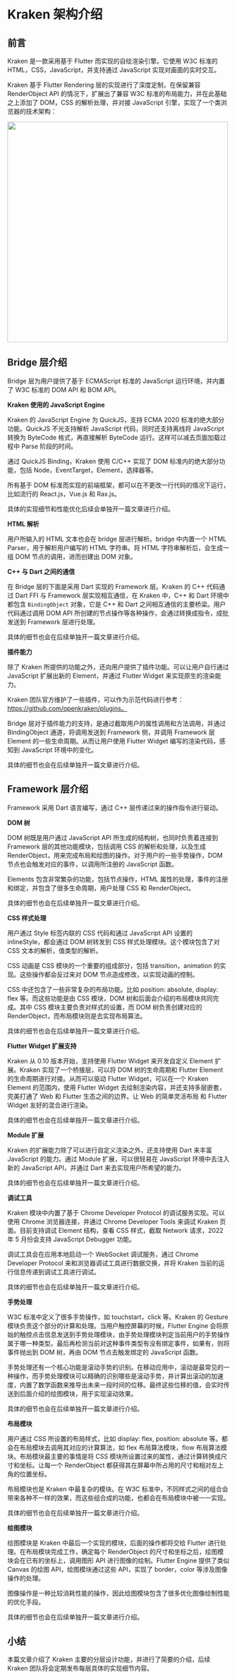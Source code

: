 # Kraken 架构介绍

## 前言

Kraken 是一款采用基于 Flutter 而实现的自绘渲染引擎。它使用 W3C 标准的 HTML，CSS，JavaScript，并支持通过 JavaScript 实现对画面的实时交互。

Kraken 基于 Flutter Rendering 层的实现进行了深度定制，在保留兼容 RenderObject API 的情况下，扩展出了兼容 W3C 标准的布局能力，并在此基础之上添加了 DOM，CSS 的解析处理，并对接 JavaScript 引擎，实现了一个类浏览器的技术架构：

<img src="https://kraken.oss-cn-hangzhou.aliyuncs.com/images/20220406122844.jpg" width="500" />

## Bridge 层介绍

Bridge 层为用户提供了基于 ECMAScript 标准的 JavaScript 运行环境，并内置了 W3C 标准的 DOM API 和 BOM API。

**Kraken 使用的 JavaScript Engine**

Kraken 的 JavaScript Engine 为 QuickJS，支持 ECMA 2020 标准的绝大部分功能。QuickJS 不光支持解析 JavaScript 代码，同时还支持离线将 JavaScript 转换为 ByteCode 格式，再直接解析 ByteCode 运行。这样可以减去页面加载过程中 Parse 阶段的时间。

通过 QuickJS Binding，Kraken 使用 C/C++ 实现了 DOM 标准内的绝大部分功能，包括 Node，EventTarget，Element，选择器等。

所有基于 DOM 标准而实现的前端框架，都可以在不更改一行代码的情况下运行，比如流行的 React.js，Vue.js 和 Rax.js。

具体的实现细节和性能优化后续会单独开一篇文章进行介绍。

**HTML 解析**

用户所输入的 HTML 文本也会在 bridge 层进行解析。bridge 中内置一个 HTML Parser，用于解析用户编写的 HTML 字符串。将 HTML 字符串解析后，会生成一组 DOM 节点的调用，进而创建出 DOM 对象。

**C++ 与 Dart 之间的通信**

在 Bridge 层的下面是采用 Dart 实现的 Framework 层。Kraken 的 C++ 代码通过 Dart FFI 与 Framework 层实现相互通信，在 Kraken 中，C++ 和 Dart 环境中都包含 `BindingObject` 对象，它是 C++ 和 Dart 之间相互通信的主要桥梁。用户代码通过调用 DOM API 所创建的节点操作等各种操作，会通过转换成指令，成批发送到 Framework 层进行处理。

具体的细节也会在后续单独开一篇文章进行介绍。

**插件能力**

除了 Kraken 所提供的功能之外，还向用户提供了插件功能。可以让用户自行通过 JavaScript 扩展出新的 Element，并通过 Flutter Widget 来实现原生的渲染能力。

Kraken 团队官方维护了一些插件，可以作为示范代码进行参考：https://github.com/openkraken/plugins。

Bridge 层对于插件能力的支持，是通过截取用户的属性调用和方法调用，并通过 BindingObject 通道，将调用发送到 Framework 侧，并调用 Framework 层 Element 的一些生命周期。从而让用户使用 Flutter Widget 编写的渲染代码，感知到 JavaScript 环境中的变化。

具体的细节也会在后续单独开一篇文章进行介绍。

## Framework 层介绍

Framework 采用 Dart 语言编写，通过 C++ 层传递过来的操作指令进行驱动。

**DOM 树**

DOM 树既是用户通过 JavaScript API 所生成的结构树，也同时负责着连接到 Framework 层的其他功能模块，包括调用 CSS 的解析和处理，以及生成 RenderObject，用来完成布局和绘图的操作。对于用户的一些手势操作，DOM 节点也会触发对应的事件，以调用所注册的 JavaScript 函数。

Elements 包含非常繁杂的功能，包括节点操作，HTML 属性的处理，事件的注册和绑定，并包含了很多生命周期，用户处理 CSS 和 RenderObject。

具体的细节也会在后续单独开一篇文章进行介绍。

**CSS 样式处理**

用户通过 Style 标签内联的 CSS 代码和通过 JavaScript API 设置的 inlineStyle，都会通过 DOM 树转发到 CSS 样式处理模块。这个模块包含了对 CSS 文本的解析，值类型的解析。

CSS 动画是 CSS 模块的一个重要的组成部分，包括 transition，animation 的实现。这些操作都会反过来对 DOM 节点造成修改，以实现动画的控制。

CSS 中还包含了一些非常复杂的布局功能。比如 position: absolute, display: flex 等。而这些功能是由 CSS 模块，DOM 树和后面会介绍的布局模块共同完成。其中 CSS 模块主要负责对样式的设置，而 DOM 树负责创建对应的 RenderObject，而布局模块则是去实现布局算法。

具体的细节也会在后续单独开一篇文章进行介绍。

**Flutter Widget 扩展支持**

Kraken 从 0.10 版本开始，支持使用 Flutter Widget 来开发自定义 Element 扩展。Kraken 实现了一个桥接层，可以将 DOM 树的生命周期和 Flutter Element 的生命周期进行对接。从而可以驱动 Flutter Widget，可以在一个 Kraken Element 的范围内，使用 Flutter Widget 去绘制渲染内容，并还支持多层嵌套，完美打通了 Web 和 Flutter 生态之间的边界。让 Web 的简单灵活布局 和 Flutter Widget 友好的混合进行渲染。

具体的细节也会在后续单独开一篇文章进行介绍。

**Module 扩展**

Kraken 的扩展能力除了可以进行自定义渲染之外，还支持使用 Dart 来丰富 JavaScript 的能力。通过 Module 扩展，可以很轻易在 JavaScript 环境中去注入新的 JavaScript API，并通过 Dart 来去实现用户所希望的能力。

具体的细节也会在后续单独开一篇文章进行介绍。

**调试工具**

Kraken 模块中内置了基于 Chrome Developer Protocol 的调试服务实现。可以使用 Chrome 浏览器连接，并通过 Chrome Developer Tools 来调试 Kraken 页面。目前支持调试 Element 结构，查看 CSS 样式，截取 Network 请求，2022 年 5 月份会支持 JavaScript Debugger 功能。

调试工具会在应用本地启动一个 WebSocket 调试服务，通过 Chrome Developer Protocol 来和浏览器调试工具进行数据交换，并将 Kraken 当前的运行信息传递到调试工具进行调试。

具体的细节也会在后续单独开一篇文章进行介绍。

**手势处理**

W3C 标准中定义了很多手势操作，如 touchstart，click 等。Kraken 的 Gesture 模块负责这个部分的计算和处理。当用户触控屏幕的时候，Flutter Engine 会将原始的触控点击信息发送到手势处理模块，由手势处理模块判定当前用户的手势操作属于哪一种类型。最后再检测当前对这种事件类型有没有绑定事件，如果有，则将事件抛出到 DOM 树，再由 DOM 节点去触发绑定的 JavaScript 函数。

手势处理还有一个核心功能是滚动手势的识别。在移动应用中，滚动是最常见的一种操作，而手势处理模块可以精确的识别哪些是滚动手势，并计算出滚动的加速度，内置了数学函数来推导出未来一段时间的位移。最终这些位移的值，会实时传送到后面介绍的绘图模块，用于实现滚动效果。

具体的细节也会在后续单独开一篇文章进行介绍。

**布局模块**

用户通过 CSS 所设置的布局样式，比如 display: flex, position: absolute 等。都会在布局模块去调用其对应的计算算法，如 flex 布局算法模块，flow 布局算法模块。布局模块最主要的事情是将 CSS 模块所设置过来的属性，通过计算转换成尺寸和坐标。让每一个 RenderObject 都获得其在屏幕中所占用的尺寸和相对左上角的位置坐标。

布局模块也是 Kraken 中最复杂的模块。在 W3C 标准中，不同样式之间的组合会带来各种不一样的效果，而这些组合成的功能，也都会在布局模块中被一一实现。

具体的细节也会在后续单独开一篇文章进行介绍。

**绘图模块**

绘图模块是 Kraken 中最后一个实现的模块，后面的操作都将交给 Flutter 进行处理。在布局模块完成工作，确定每个 RenderObject 的尺寸和坐标之后，绘图模块会在已有的坐标上，调用图形 API 进行图像的绘制。Flutter Engine 提供了类似 Canvas 的绘图 API，绘图模块通过这些 API，实现了 border，color 等涉及图像操作的处理。

图像操作是一种比较消耗性能的操作，因此绘图模块包含了很多优化图像绘制性能的优化手段。

具体的细节也会在后续单独开一篇文章进行介绍。

## 小结

本篇文章介绍了 Kraken 主要的分层设计功能，并进行了简要的介绍，后续 Kraken 团队将会定期发布每层具体的实现细节内容。
